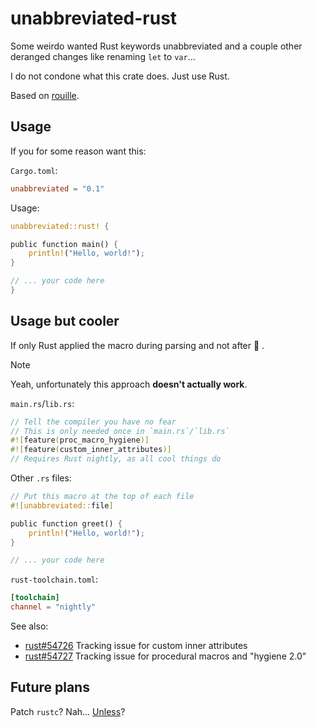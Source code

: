# unabbreviated-rust

Some weirdo wanted Rust keywords unabbreviated
and a couple other deranged changes like renaming `let` to `var`...

I do not condone what this crate does.
Just use Rust.

Based on [rouille](https://github.com/bnjbvr/rouille).

## Usage

If you for some reason want this:

`Cargo.toml`:

```toml
unabbreviated = "0.1"
```

Usage:

```rust
unabbreviated::rust! {

public function main() {
    println!("Hello, world!");
}

// ... your code here
}
```

## Usage but cooler

If only Rust applied the macro during parsing and not after 🥲 .

> [!NOTE]  
> Yeah, unfortunately this approach **doesn't actually work**.

`main.rs`/`lib.rs`:

```rust
// Tell the compiler you have no fear
// This is only needed once in `main.rs`/`lib.rs`
#![feature(proc_macro_hygiene)]
#![feature(custom_inner_attributes)]
// Requires Rust nightly, as all cool things do
```

Other `.rs` files:

```rust
// Put this macro at the top of each file
#![unabbreviated::file]

public function greet() {
    println!("Hello, world!");
}

// ... your code here
```

`rust-toolchain.toml`:

```toml
[toolchain]
channel = "nightly"
```

See also:

- [rust#54726](https://github.com/rust-lang/rust/issues/54726) Tracking issue for custom inner attributes
- [rust#54727](https://github.com/rust-lang/rust/issues/54727) Tracking issue for procedural macros and "hygiene 2.0"

## Future plans

Patch `rustc`? Nah... [Unless](https://dev.to/xphoniex/adding-our-own-custom-statement-to-rust-language-30lc)?
